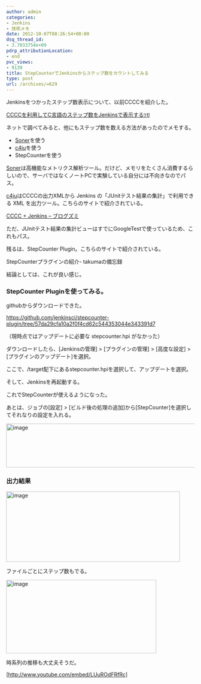 ```yaml
---
author: admin
categories:
- Jenkins
- 技術メモ
date: 2012-10-07T08:26:54+00:00
dsq_thread_id:
- 3.7033754e+09
pdrp_attributionLocation:
- end
pvc_views:
- 9139
title: StepCounterでJenkinsからステップ数をカウントしてみる
type: post
url: /archives/=629
---
```


Jenkinsをつかったステップ数表示について、以前CCCCを紹介した。
  
<a title="CCCCを利用してC言語のステップ数をJenkinsで表示する" href="http://futurismo.biz/archives/507" rel="bookmark">CCCCを利用してC言語のステップ数をJenkinsで表示するﾂꀀ</a>
  
ネットで調べてみると、他にもステップ数を数える方法があったのでメモする。

  * [Soner][1]を使う
  * [c4ju][2]を使う
  * StepCounterを使う

[Soner][1]は高機能なメトリクス解析ツール。だけど、メモリをたくさん消費するらしいので、サーバではなくノートPCで実験している自分には不向きなのでパス。

[c4ju][2]はCCCCの出力XMLから Jenkins の「JUnitテスト結果の集計」で利用できる XML を出力ツール。こちらのサイトで紹介されている。
  
[CCCC + Jenkins &#8211; ブログズミ][3]

ただ、JUnitテスト結果の集計ビューはすでにGoogleTestで使っているため、これもパス。

残るは、StepCounter Plugin。こちらのサイトで紹介されている。
  
<a name="1324778439" href="http://d.hatena.ne.jp/takuma02141978/20111225/1324778439"></a>StepCounterプラグインの紹介- takumaの備忘録

結論としては、これが良い感じ。

### StepCounter Pluginを使ってみる。

githubからダウンロードできた。

<https://github.com/jenkinsci/stepcounter-plugin/tree/57da29cfa10a2f0f4cd62c544353044e343391d7>

（現時点ではアップデートに必要な stepcounter.hpi がなかった）

ダウンロードしたら、[Jenkinsの管理] > [プラグインの管理] > [高度な設定] >[プラグインのアップデート]を選択。

ここで、/target配下にあるstepcounter.hpiを選択して、アップデートを選択。
  
そして、Jenkinsを再起動する。

これでStepCounterが使えるようになった。
  
あとは、ジョブの[設定] > [ビルド後の処理の追加]から[StepCounter]を選択してそれなりの設定を入れる。

[<img style="background-image: none; padding-left: 0px; padding-right: 0px; display: inline; padding-top: 0px; border: 0px;" title="image" src="http://hmi-me.ciao.jp/wordpress/wp-content/uploads/image_thumb37.png" alt="image" width="537" height="117" border="0" />][4]

### 出力結果

[<img style="background-image: none; padding-left: 0px; padding-right: 0px; display: inline; padding-top: 0px; border-width: 0px;" title="image" src="http://hmi-me.ciao.jp/wordpress/wp-content/uploads/image_thumb38.png" alt="image" width="464" height="188" border="0" />][5]

ファイルごとにステップ数もでる。

[<img style="background-image: none; padding-left: 0px; padding-right: 0px; display: inline; padding-top: 0px; border-width: 0px;" title="image" src="http://hmi-me.ciao.jp/wordpress/wp-content/uploads/image_thumb39.png" alt="image" width="401" height="196" border="0" />][6]

時系列の推移も大丈夫そうだ。

[http://www.youtube.com/embed/LUuROdFRfRc]

<div id="fastlookup_top" style="display: none;">
</div>

 [1]: http://www.sonarsource.org/
 [2]: http://sourceforge.jp/projects/c4ju/wiki/FrontPage
 [3]: http://srz-zumix.blogspot.jp/2012/06/cccc-jenkins.html
 [4]: http://hmi-me.ciao.jp/wordpress/wp-content/uploads/image37.png
 [5]: http://hmi-me.ciao.jp/wordpress/wp-content/uploads/image38.png
 [6]: http://hmi-me.ciao.jp/wordpress/wp-content/uploads/image39.png